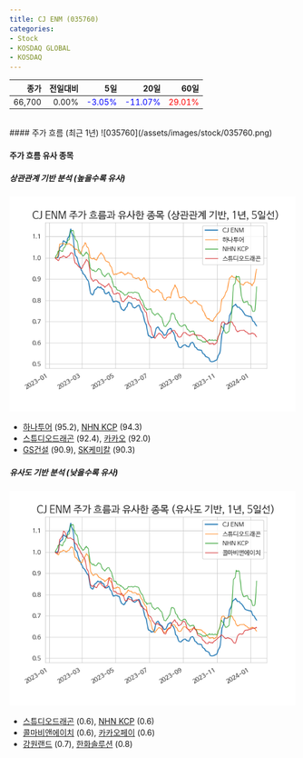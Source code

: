 ```yaml
---
title: CJ ENM (035760)
categories:
- Stock
- KOSDAQ GLOBAL
- KOSDAQ
---
```


|종가|전일대비|5일|20일|60일|
|---:|-------:|--:|---:|---:|
|66,700|0.00%|<span style="color: blue">-3.05%</span>|<span style="color: blue">-11.07%</span>|<span style="color: red">29.01%</span>|

<!-- more -->
<br>
#### 주가 흐름 (최근 1년)
![035760](/assets/images/stock/035760.png)


#### 주가 흐름 유사 종목


##### 상관관계 기반 분석 (높을수록 유사)
![035760](/assets/images/stock/035760_corr.png)
- [하나투어](/039130/) (95.2), [NHN KCP](/060250/) (94.3)
- [스튜디오드래곤](/253450/) (92.4), [카카오](/035720/) (92.0)
- [GS건설](/006360/) (90.9), [SK케미칼](/285130/) (90.3)


##### 유사도 기반 분석 (낮을수록 유사)	
![035760](/assets/images/stock/035760_sim.png)
- [스튜디오드래곤](/253450/) (0.6), [NHN KCP](/060250/) (0.6)
- [콜마비앤에이치](/200130/) (0.6), [카카오페이](/377300/) (0.6)
- [강원랜드](/035250/) (0.7), [한화솔루션](/009830/) (0.8)